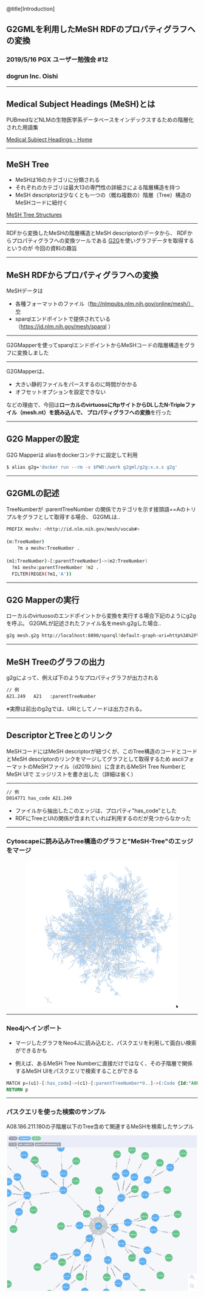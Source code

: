 @title[Introduction]
## G2GMLを利用したMeSH RDFのプロパティグラフへの変換

### 2019/5/16 PGX ユーザー勉強会 #12

### dogrun Inc. Oishi

---
## Medical Subject Headings (MeSH)とは

PUBmedなどNLMの生物医学系データベースをインデックスするための階層化された用語集

[Medical Subject Headings - Home](https://www.nlm.nih.gov/mesh/meshhome.html)

---
## MeSH Tree

- MeSHは16のカテゴリに分類される
- それぞれのカテゴリは最大13の専門性の詳細さによる階層構造を持つ
- MeSH descriptorは少なくとも一つの（概ね複数の）階層（Tree）構造のMeSHコードに紐付く

[MeSH Tree Structures](https://www.nlm.nih.gov/mesh/intro_trees.html)

---

RDFから変換したMeSHの階層構造とMeSH descriptorのデータから、
RDFからプロパティグラフへの変換ツールである
[G2G](https://g2gml.readthedocs.io/en/latest/contents/g2gml.html)を使いグラフデータを取得するというのが
今回の資料の趣旨

---
## MeSH RDFからプロパティグラフへの変換

MeSHデータは
- 各種フォーマットのファイル（ftp://nlmpubs.nlm.nih.gov/online/mesh/）や
- sparqlエンドポイントで提供されている（https://id.nlm.nih.gov/mesh/sparql ）

---
G2GMapperを使ってsparqlエンドポイントからMeSHコードの階層構造をグラフに変換しました

---
G2GMapperは、

- 大きい静的ファイルをパースするのに時間がかかる
- オフセットオプションを設定できない

などの理由で、今回は**ローカルのvirtuosoにftpサイトからDLしたN-Tripleファイル（mesh.nt）を読み込んで、
プロパティグラフへの変換**を行った

---
## G2G Mapperの設定

G2G Mapperは
aliasをdockerコンテナに設定して利用

```bash
$ alias g2g='docker run --rm -v $PWD:/work g2gml/g2g:x.x.x g2g'
```

---
## G2GMLの記述

TreeNumberが :parentTreeNumber の関係でカテゴリを示す接頭語==Aのトリプルをグラフとして取得する場合、
G2GMLは‥

```bash
PREFIX meshv: <http://id.nlm.nih.gov/mesh/vocab#>

(m:TreeNumber)
    ?m a meshv:TreeNumber .

(m1:TreeNumber)-[:parentTreeNumber]->(m2:TreeNumber)
  ?m1 meshv:parentTreeNumber ?m2 .
  FILTER(REGEX(?m1,'A'))
```

---
## G2G Mapperの実行

ローカルのvirtuosoのエンドポイントから変換を実行する場合下記のようにg2gを呼ぶ。
G2GMLが記述されたファイル名をmesh.g2gした場合‥

```bash
g2g mesh.g2g http://localhost:8890/sparql?default-graph-uri=http%3A%2F%2Flocalhost%3A8890%2FDAV
```


---
## MeSH Treeのグラフの出力

g2gによって、例えば下のようなプロパティグラフが出力される

```bash
// 例
A21.249   A21   :parentTreeNumber
```

※実際は前出のg2gでは、URIとしてノードは出力される。


---
## DescriptorとTreeとのリンク

MeSHコードにはMeSH descriptorが紐づくが、このTree構造のコードとコードとMeSH descriptorのリンクをマージしてグラフとして取得するため
asciiフォーマットのMeSHファイル（d2019.bin）に含まれるMeSH Tree NumberとMeSH UIで
エッジリストを書き出した（詳細は省く）

---

```bash
// 例
D014771 has_code A21.249

```

- ファイルから抽出したこのエッジは、プロパティ"has_code"とした
- RDFにTreeとUIの関係が含まれていれば利用するのだが見つからなかった

---
### Cytoscapeに読み込みTree構造のグラフと"MeSH-Tree"のエッジをマージ

<center><img src="https://github.com/dogrunjp/presentation/blob/master/images/mesh_descriptor_and_tree_network.png?raw=true" width=400></center>


---
### Neo4jへインポート

- マージしたグラフをNeo4Jに読み込むと、パスクエリを利用して面白い検索ができるかも

- 例えば、あるMeSH Tree Numberに直接だけではなく、その子階層で関係するMeSH UIをパスクエリで検索することができる

```sql
MATCH p=(u1)-[:has_code]->(c1)-[:parentTreeNumber*0..]->(:Code {Id:"A08.186.211.180"})
RETURN p
```

---
### パスクエリを使った検索のサンプル

A08.186.211.180の子階層以下のTree含めて関連するMeSHを検索したサンプル

<center><img src="https://github.com/dogrunjp/presentation/blob/master/images/mesh_neo4j_path_query_sample.png?raw=true" width=500></center>


